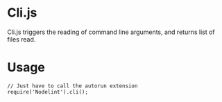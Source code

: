 Cli.js
==========

Cli.js triggers the reading of command line arguments, and returns list of files read.


Usage
=====

	// Just have to call the autorun extension
	require('Nodelint').cli();
